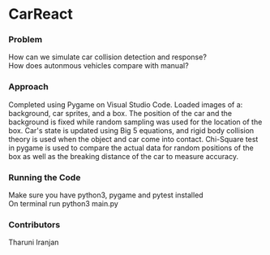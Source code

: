 # CarReact

### Problem
How can we simulate car collision detection and response? <br>
How does autonmous vehicles compare with manual?

### Approach
Completed using Pygame on Visual Studio Code. Loaded images of a: background, car sprites, and a box. 
The position of the car and the background is fixed while random sampling was used for the location of the box.
Car's state is updated using Big 5 equations, and rigid body collision theory is used when the object and car come into contact.
Chi-Square test in pygame is used to compare the actual data for random positions of the box as well as the breaking distance of the car
to measure accuracy.

### Running the Code
Make sure you have python3, pygame and pytest installed <br>
On terminal run python3 main.py

### Contributors 
Tharuni Iranjan
